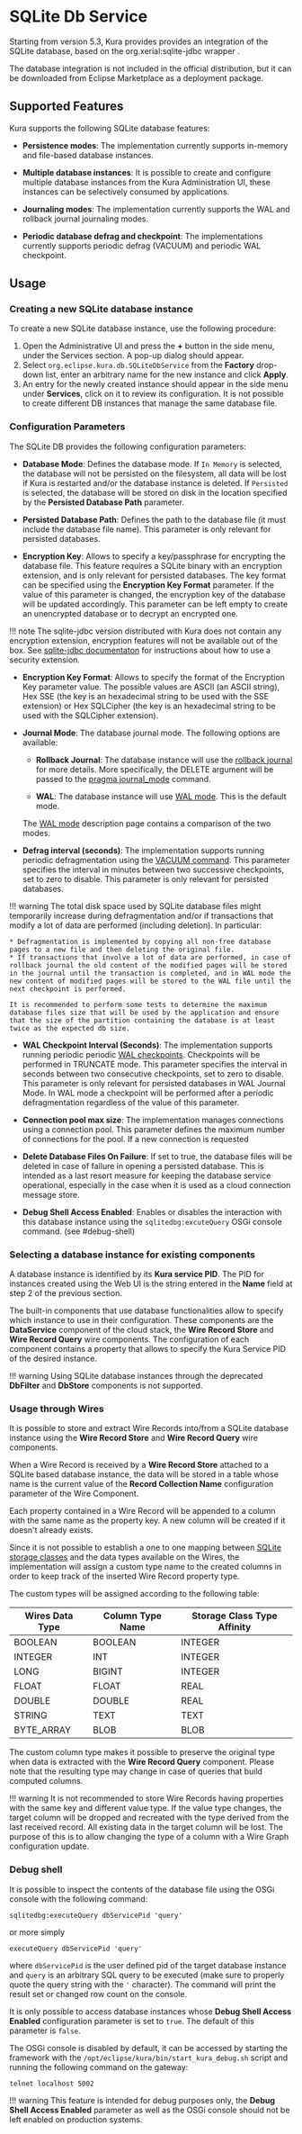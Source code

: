 # SQLite Db Service

Starting from version 5.3, Kura provides provides an integration of the SQLite database, based on the org.xerial:sqlite-jdbc wrapper .

The database integration is not included in the official distribution, but it can be downloaded from Eclipse Marketplace as a deployment package.

## Supported Features

Kura supports the following SQLite database features:

- **Persistence modes**: The implementation currently supports in-memory and file-based database instances.

- **Multiple database instances**: It is possible to create and configure multiple database instances from the Kura Administration UI, these instances can be selectively consumed by applications.

- **Journaling modes**: The implementation currently supports the WAL and rollback journal journaling modes.

- **Periodic database defrag and checkpoint**: The implementations currently supports periodic defrag (VACUUM) and periodic WAL checkpoint.

## Usage

### Creating a new SQLite database instance

To create a new SQLite database instance, use the following procedure:

1. Open the Administrative UI and press the **+** button in the side menu, under the Services section. A pop-up dialog should appear.
2. Select ```org.eclipse.kura.db.SQLiteDbService``` from the **Factory** drop-down list, enter an arbitrary name for the new instance and click **Apply**.
3. An entry for the newly created instance should appear in the side menu under **Services**, click on it to review its configuration. It is not possible to create different DB instances that manage the same database file.

### Configuration Parameters
The SQLite DB provides the following configuration parameters:

* **Database Mode**: Defines the database mode. If `In Memory` is selected, the database will not be persisted on the filesystem, all data will be lost if Kura is restarted and/or the database instance is deleted. If `Persisted` is selected, the database will be stored on disk in the location specified by the **Persisted Database Path** parameter.

* **Persisted Database Path**: Defines the path to the database file (it must include the database file name). This parameter is only relevant for persisted databases.

* **Encryption Key**: Allows to specify a key/passphrase for encrypting the database file. This feature requires a SQLite binary with an encryption extension, and is only relevant for persisted databases. The key format can be specified using the **Encryption Key Format** parameter. If the value of this parameter is changed, the encryption key of the database will be updated accordingly. This parameter can be left empty to create an unencrypted database or to decrypt an encrypted one.

!!! note
    The sqlite-jdbc version distributed with Kura does not contain any encryption extension, encryption features will not be available out of the box. See [sqlite-jdbc documentaton](https://github.com/xerial/sqlite-jdbc/blob/master/USAGE.md#how-to-use-encrypted-databases) for instructions about how to use a security extension.

* **Encryption Key Format**: Allows to specify the format of the Encryption Key parameter value. The possible values are ASCII (an ASCII string), Hex SSE (the key is an hexadecimal string to be used with the SSE extension) or Hex SQLCipher (the key is an hexadecimal string to be used with the SQLCipher extension).

* **Journal Mode**: The database journal mode. The following options are available:
    
    * **Rollback Journal**: The database instance will use the [rollback journal](https://www.sqlite.org/atomiccommit.html) for more details. More specifically, the DELETE argument will be passed to the [pragma journal_mode](https://www.sqlite.org/pragma.html#pragma_journal_mode) command.
    
    * **WAL**: The database instance will use [WAL mode](https://www.sqlite.org/wal.html). This is the default mode.

    The [WAL mode](https://www.sqlite.org/wal.html) description page contains a comparison of the two modes.


* **Defrag interval (seconds)**: The implementation supports running periodic defragmentation using the [VACUUM command](https://www.sqlite.org/lang_vacuum.html). This parameter specifies the interval in minutes between two successive checkpoints, set to zero to disable. This parameter is only relevant for persisted databases.

!!! warning
    The total disk space used by SQLite database files might temporarily increase during defragmentation and/or if transactions that modify a lot of data are performed (including deletion). In particular:

    * Defragmentation is implemented by copying all non-free database pages to a new file and then deleting the original file.
    * If transactions that involve a lot of data are performed, in case of rollback journal the old content of the modified pages will be stored in the journal until the transaction is completed, and in WAL mode the new content of modified pages will be stored to the WAL file until the next checkpoint is performed.

    It is recommended to perform some tests to determine the maximum database files size that will be used by the application and ensure that the size of the partition containing the database is at least twice as the expected db size.

* **WAL Checkpoint Interval (Seconds)**: The implementation supports running periodic periodic [WAL checkpoints](https://www.sqlite.org/pragma.html#pragma_wal_checkpoint). Checkpoints will be performed in TRUNCATE mode. This parameter specifies the interval in seconds between two consecutive checkpoints, set to zero to disable. This parameter is only relevant for persisted databases in WAL Journal Mode. In WAL mode a checkpoint will be performed after a periodic defragmentation regardless of the value of this parameter.

* **Connection pool max size**: The implementation manages connections using a connection pool. This parameter defines the maximum number of connections for the pool. If a new connection is requested 

* **Delete Database Files On Failure**: If set to true, the database files will be deleted in case of failure in opening a persisted database. This is intended as a last resort measure for keeping the database service operational, especially in the case when it is used as a cloud connection message store.

* **Debug Shell Access Enabled**: Enables or disables the interaction with this database instance using the `sqlitedbg:excuteQuery` OSGi console command. (see #debug-shell)

### Selecting a database instance for existing components

A database instance is identified by its **Kura service PID**. The PID for instances created using the Web UI is the string entered in the **Name** field at step 2 of the previous section.

The built-in components that use database functionalities allow to specify which instance to use in their configuration. These components are the **DataService** component of the cloud stack, the **Wire Record Store** and **Wire Record Query** wire components. The configuration of each component contains a property that allows to specify the Kura Service PID of the desired instance.

!!! warning
    Using SQLite database instances through the deprecated **DbFilter** and **DbStore** components is not supported.

### Usage through Wires

It is possible to store and extract Wire Records into/from a SQLite database instance using the **Wire Record Store** and **Wire Record Query** wire components.

When a Wire Record is received by a **Wire Record Store** attached to a SQLite based database instance, the data will be stored in a table whose name is the current value of the **Record Collection Name** configuration parameter of the Wire Component.

Each property contained in a Wire Record will be appended to a column with the same name as the property key. A new column will be created if it doesn't already exists.

Since it is not possible to establish a one to one mapping between [SQLite storage classes](https://www.sqlite.org/datatype3.html) and the data types available on the Wires, the implementation will assign a custom type name to the created columns in order to keep track of the inserted Wire Record property type.

The custom types will be assigned according to the following table:

| Wires Data Type | Column Type Name | Storage Class Type Affinity |
|-|-|-|
| BOOLEAN | BOOLEAN | INTEGER |
| INTEGER | INT | INTEGER |
| LONG | BIGINT | INTEGER |
| FLOAT | FLOAT | REAL |
| DOUBLE | DOUBLE | REAL |
| STRING | TEXT | TEXT |
| BYTE_ARRAY | BLOB | BLOB |

The custom column type makes it possible to preserve the original type when data is extracted with the **Wire Record Query** component. Please note that the resulting type may change in case of queries that build computed columns.

!!! warning
    It is not recommended to store Wire Records having properties with the same key and different value type.
    If the value type changes, the target column will be dropped and recreated with the type derived from the last received record. All existing data in the target column will be lost.
    The purpose of this is to allow changing the type of a column with a Wire Graph configuration update.

### Debug shell

It is possible to inspect the contents of the database file using the OSGi console with the following command:

```
sqlitedbg:executeQuery dbServicePid 'query'
```

or more simply 

```
executeQuery dbServicePid 'query'
```

where `dbServicePid` is the user defined pid of the target database instance and `query` is an arbitrary SQL query to be executed (make sure to properly quote the query string with the `'` character). The command will print the result set or changed row count on the console.

It is only possible to access database instances whose **Debug Shell Access Enabled** configuration parameter is set to `true`. The default of this parameter is `false`.

The OSGi console is disabled by default, it can be accessed by starting the framework with the `/opt/eclipse/kura/bin/start_kura_debug.sh` script and running the following command on the gateway: 

```
telnet localhost 5002
```

!!! warning
    This feature is intended for debug purposes only, the **Debug Shell Access Enabled** parameter as well as the OSGi console should not be left enabled on production systems.